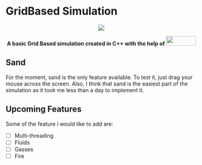 # GridBased Simulation

<p align="center">
    <img src = "https://github.com/alx-m24/GridBased_Simulation/assets/156537084/d6a004a6-d21a-415c-af83-05bc31edc5f5"/>
</p>

<p align="center">
  <b>
    A basic <b>Grid Based</b> simulation created in C++ with the help of <a href="https://www.sfml-dev.org"><img src = "https://www.sfml-dev.org/images/logo.png" width="77.77777777777778" height="25"/></a>
  </b>
</p>

## Sand
For the moment, sand is the only feature available. To test it, just drag your mouse across the screen. Also, I think that sand is the easiest part of the simulation as it took me less than a day to implement it.

## Upcoming Features

Some of the feature i would like to add are: 
- [ ] Multi-threading
- [ ] Fluids
- [ ] Gasses
- [ ] Fire
